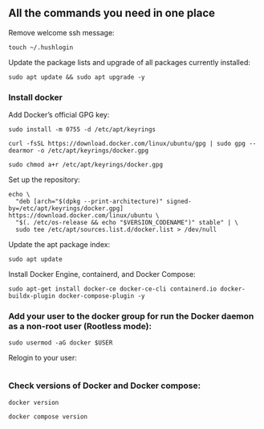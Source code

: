 ## All the commands you need in one place

Remove welcome ssh message:  
```
touch ~/.hushlogin
```  
  
Update the package lists and upgrade of all packages currently installed:  
```
sudo apt update && sudo apt upgrade -y
``` 
  
### Install docker
Add Docker’s official GPG key:  
```
sudo install -m 0755 -d /etc/apt/keyrings
```  
```
curl -fsSL https://download.docker.com/linux/ubuntu/gpg | sudo gpg --dearmor -o /etc/apt/keyrings/docker.gpg
```  
```
sudo chmod a+r /etc/apt/keyrings/docker.gpg
```  
  
Set up the repository:  
```
echo \
  "deb [arch="$(dpkg --print-architecture)" signed-by=/etc/apt/keyrings/docker.gpg] https://download.docker.com/linux/ubuntu \
  "$(. /etc/os-release && echo "$VERSION_CODENAME")" stable" | \
  sudo tee /etc/apt/sources.list.d/docker.list > /dev/null
``` 
  
Update the apt package index:  
```
sudo apt update
```  
  
Install Docker Engine, containerd, and Docker Compose:  
```
sudo apt-get install docker-ce docker-ce-cli containerd.io docker-buildx-plugin docker-compose-plugin -y
```  

### Add your user to the docker group for run the Docker daemon as a non-root user (Rootless mode):  
```
sudo usermod -aG docker $USER
```  

Relogin to your user:
```su $USER
```  

### Check versions of Docker and Docker compose:
```
docker version
```  
```
docker compose version
```  
